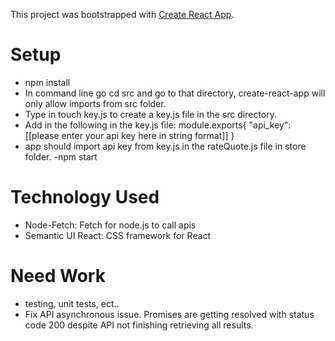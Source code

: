 This project was bootstrapped with [Create React App](https://github.com/facebookincubator/create-react-app).

# Setup
- npm install 
- In command line go cd src and go to that directory, create-react-app will only allow imports from src folder. 
- Type in touch key.js to create a key.js file in the src directory.
- Add in the following in the key.js file:
module.exports{
     "api_key": [[please enter your api key here in string format]]
}
- app should import api key from key.js in the rateQuote.js file in store folder.
-npm start


# Technology Used
- Node-Fetch: Fetch for node.js to call apis
- Semantic UI React: CSS framework for React

# Need Work
- testing, unit tests, ect..
- Fix API asynchronous issue. Promises are getting resolved with status code 200 despite API not finishing retrieving all results. 
